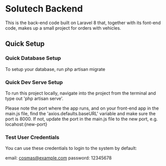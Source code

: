 # Solutech Backend

This is the back-end code built on Laravel 8 that, together with its font-end code, makes up a small project for orders with vehicles.


## Quick Setup

### Quick Database Setup

To setup your database, run php artisan migrate

### Quick Dev Serve Setup

To run this project locally, navigate into the project from the terminal and type out 'php artisan serve'. 

Please note the port where the app runs, and on your front-end app in the main.js file, find the 'axios.defaults.baseURL' variable and make sure the port is 8000. If not, update the port in the main.js file to the new port, e.g. locahost:{new-port}


### Test User Credentials

You can use these credentials to login to the system by default:

email: cosmas@example.com
password: 12345678
